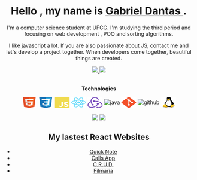 <div>
  
  <h1 align="center">
    Hello , my name is 
    <a href="https://www.linkedin.com/in/gabriel-dantas-99848b212/">Gabriel Dantas </a>.
  </h1>
  
  <p align="center">
    I'm a computer science student at UFCG. I'm studying the third period and focusing on web development , POO and sorting algorithms.
  </p>
  <p align="center">
    I like javascript a lot. If you are also passionate about JS, contact me and let's develop a project together. When developers come together, beautiful things are created.
  </p>
  
</div>

<div align="center">
  <a href="https://github.com/duribeiro">
    <img height="150em" src="https://github-readme-stats.vercel.app/api?username=gabrieldantasoli&count_private=true&include_all_commits=true&show_icons=true&theme=dracula&hide_border=false&show_owner=true"/>
    <img height="150em" src="https://github-readme-stats.vercel.app/api/top-langs/?username=gabrieldantasoli&theme=dracula&hide_border=false&&layout=compact"/>
  </a>
</div>

<div align="center" valign="top"><br>
  <p align="center">
    <strong>Technologies</strong>
  </p>
  <img align="center" alt="HTML" height="30" width="40" src="https://raw.githubusercontent.com/devicons/devicon/master/icons/html5/html5-original.svg">
  <img align="center" alt="CSS" height="30" width="40" src="https://raw.githubusercontent.com/devicons/devicon/master/icons/css3/css3-original.svg">
  <img align="center" alt="Js" height="30" width="40" src="https://raw.githubusercontent.com/devicons/devicon/master/icons/javascript/javascript-plain.svg">
  <img align="center" alt="React" height="30" width="40" src="https://raw.githubusercontent.com/devicons/devicon/master/icons/react/react-original.svg">
  <img align="center" alt="Redux" height="30" width="40" src="https://raw.githubusercontent.com/devicons/devicon/master/icons/redux/redux-original.svg">
  <img align="center" alt="java" height="50" width="50" src="https://www.ifpe.edu.br/campus/palmares/noticias/divulgado-resultado-do-curso-de-extensao-em-java/javalogo.png/@@images/69c46ffa-cc8a-402e-89b3-c8ac41c96431.png">
  <img align="center" alt="git" height="30" width="40" src="https://raw.githubusercontent.com/devicons/devicon/master/icons/git/git-original.svg">
  <img align="center" alt="github" height="35" width="35" src="https://www.pngall.com/wp-content/uploads/2016/04/Github-PNG-Image.png">
  <img align="center" alt="linux" height="30" width="40" src="https://raw.githubusercontent.com/devicons/devicon/master/icons/linux/linux-original.svg">
</div><br>

<div align="center">
  <a href="https://www.linkedin.com/in/gabriel-dantas-99848b212/" target="_blank"><img src="https://img.shields.io/badge/-LinkedIn-%230077B5?style=for-the-badge&logo=linkedin&logoColor=white" target="_blank"></a> 
  <a href="mailto:gabriel36dantas@gmail.com"><img src="https://img.shields.io/badge/-Gmail-%23333?style=for-the-badge&logo=gmail&logoColor=white" target="_blank"></a>
</div>

<div align="center">
  <h2>My lastest React Websites</h2>
  <ul>
    <li>
      <a href="https://quicknote-crud.netlify.app" target="_blank">Quick Note</a>
    </li>
    <li>
      <a href="https://calls-app.netlify.app" target="_blank">Calls App</a>
    </li>
    <li>
      <a href="https://c-r-u-d-firebase.netlify.app" target="_blank">C.R.U.D.</a>
    </li>
    <li>
      <a href="https://filmariausingapi.netlify.app" target="_blank">Filmaria</a>
    </li>
  </ul>
 </div>

